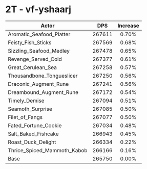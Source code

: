 # 2T - vf-yshaarj
| Actor | DPS | Increase |
|---|:---:|:---:|
|Aromatic_Seafood_Platter|267611|0.70%|
|Feisty_Fish_Sticks|267569|0.68%|
|Sizzling_Seafood_Medley|267478|0.65%|
|Revenge_Served_Cold|267377|0.61%|
|Great_Cerulean_Sea|267258|0.57%|
|Thousandbone_Tongueslicer|267250|0.56%|
|Draconic_Augment_Rune|267241|0.56%|
|Dreambound_Augment_Rune|267172|0.54%|
|Timely_Demise|267094|0.51%|
|Seamoth_Surprise|267085|0.50%|
|Filet_of_Fangs|267077|0.50%|
|Fated_Fortune_Cookie|267034|0.48%|
|Salt_Baked_Fishcake|266943|0.45%|
|Roast_Duck_Delight|266334|0.22%|
|Thrice_Spiced_Mammoth_Kabob|266166|0.16%|
|Base|265750|0.00%|
